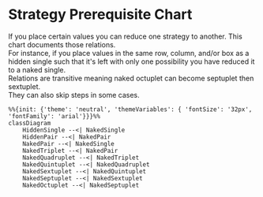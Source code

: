 # Strategy Prerequisite Chart
If you place certain values you can reduce one strategy to another. This chart documents those relations.<br>
For instance, if you place values in the same row, column, and/or box as a hidden single such that it's left with only one possibility you have reduced it to a naked single.<br>
Relations are transitive meaning naked octuplet can become septuplet then sextuplet.<br>
They can also skip steps in some cases.

```mermaid
%%{init: {'theme': 'neutral', 'themeVariables': { 'fontSize': '32px', 'fontFamily': 'arial'}}}%%
classDiagram
    HiddenSingle --<| NakedSingle
    HiddenPair --<| NakedPair
    NakedPair --<| NakedSingle
    NakedTriplet --<| NakedPair
    NakedQuadruplet --<| NakedTriplet
    NakedQuintuplet --<| NakedQuadruplet
    NakedSextuplet --<| NakedQuintuplet
    NakedSeptuplet --<| NakedSextuplet
    NakedOctuplet --<| NakedSeptuplet
```